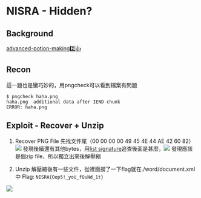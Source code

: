 # NISRA - Hidden?
## Background
[advanced-potion-making:two::+1:](/uwox6r5hQ6St_8G-4mv1_g)

## Recon
這一題也是蠻巧妙的，用pngcheck可以看到檔案有問題
```bash!
$ pngcheck haha.png
haha.png  additional data after IEND chunk
ERROR: haha.png
```
## Exploit - Recover + Unzip
1. Recover PNG File
先找文件尾（00 00 00 00 49 45 4E 44 AE 42 60 82）
![](https://hackmd.io/_uploads/SySm_6DO3.png)
發現後續還有其他bytes，用[list signature](https://en.wikipedia.org/wiki/List_of_file_signatures)追查後面是甚麼，![](https://hackmd.io/_uploads/Hy-5OpPOh.png)
發現應該是個zip file，所以獨立出來後解壓縮

2. Unzip
解壓縮後有一些文件，從裡面撈了一下flag就在./word/document.xml中
Flag: `NISRA{Oop5!_yoU_fOuNd_1t}`

![](https://hackmd.io/_uploads/BkLoDTwO3.png)
